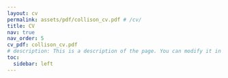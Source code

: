 ```yaml
---
layout: cv
permalink: assets/pdf/collison_cv.pdf # /cv/
title: CV
nav: true
nav_order: 5
cv_pdf: collison_cv.pdf
# description: This is a description of the page. You can modify it in '_pages/cv.md'. You can also change or remove the top pdf download button.
toc:
  sidebar: left
---
```

